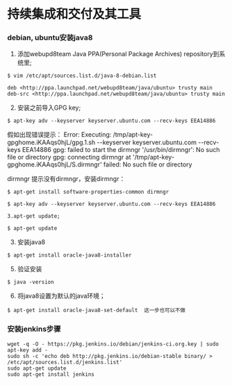 持续集成和交付及其工具
===============================================



### debian, ubuntu安装java8



1. 添加webupd8team Java PPA(Personal Package Archives) repository到系统里;

```
$ vim /etc/apt/sources.list.d/java-8-debian.list

deb <http://ppa.launchpad.net/webupd8team/java/ubuntu> trusty main
deb-src <http://ppa.launchpad.net/webupd8team/java/ubuntu> trusty main
```

2. 安装之前导入GPG key;
```
$ apt-key adv --keyserver keyserver.ubuntu.com --recv-keys EEA14886
```

假如出现错误提示：
Error:
Executing: /tmp/apt-key-gpghome.iKAAqs0hjL/gpg.1.sh --keyserver keyserver.ubuntu.com --recv-keys EEA14886
gpg: failed to start the dirmngr '/usr/bin/dirmngr': No such file or directory
gpg: connecting dirmngr at '/tmp/apt-key-gpghome.iKAAqs0hjL/S.dirmngr' failed: No such file or directory

dirmngr
提示没有dirmngr，安装dirmngr：
```
$ apt-get install software-properties-common dirmngr

$ apt-key adv --keyserver keyserver.ubuntu.com --recv-keys EEA14886

3.apt-get update;

$ apt-get update
```

3. 安装java8
```
$ apt-get install oracle-java8-installer
```

5. 验证安装
```
$ java -version
```

6. 将java8设置为默认的java环境；
```
$ apt-get install oracle-java8-set-default  这一步也可以不做
```


### 安装jenkins步骤

```
wget -q -O - https://pkg.jenkins.io/debian/jenkins-ci.org.key | sudo apt-key add -
sudo sh -c 'echo deb http://pkg.jenkins.io/debian-stable binary/ > /etc/apt/sources.list.d/jenkins.list'
sudo apt-get update
sudo apt-get install jenkins
```


